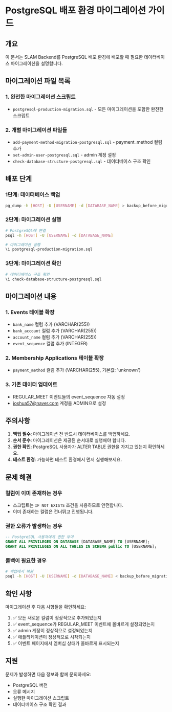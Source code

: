 # PostgreSQL 배포 환경 마이그레이션 가이드

## 개요
이 문서는 SLAM Backend를 PostgreSQL 배포 환경에 배포할 때 필요한 데이터베이스 마이그레이션을 설명합니다.

## 마이그레이션 파일 목록

### 1. 완전한 마이그레이션 스크립트
- `postgresql-production-migration.sql` - 모든 마이그레이션을 포함한 완전한 스크립트

### 2. 개별 마이그레이션 파일들
- `add-payment-method-migration-postgresql.sql` - payment_method 컬럼 추가
- `set-admin-user-postgresql.sql` - admin 계정 설정
- `check-database-structure-postgresql.sql` - 데이터베이스 구조 확인

## 배포 단계

### 1단계: 데이터베이스 백업
```bash
pg_dump -h [HOST] -U [USERNAME] -d [DATABASE_NAME] > backup_before_migration.sql
```

### 2단계: 마이그레이션 실행
```bash
# PostgreSQL에 연결
psql -h [HOST] -U [USERNAME] -d [DATABASE_NAME]

# 마이그레이션 실행
\i postgresql-production-migration.sql
```

### 3단계: 마이그레이션 확인
```bash
# 데이터베이스 구조 확인
\i check-database-structure-postgresql.sql
```

## 마이그레이션 내용

### 1. Events 테이블 확장
- `bank_name` 컬럼 추가 (VARCHAR(255))
- `bank_account` 컬럼 추가 (VARCHAR(255))
- `account_name` 컬럼 추가 (VARCHAR(255))
- `event_sequence` 컬럼 추가 (INTEGER)

### 2. Membership Applications 테이블 확장
- `payment_method` 컬럼 추가 (VARCHAR(255), 기본값: 'unknown')

### 3. 기존 데이터 업데이트
- REGULAR_MEET 이벤트들의 event_sequence 자동 설정
- joshua57@naver.com 계정을 ADMIN으로 설정

## 주의사항

1. **백업 필수**: 마이그레이션 전 반드시 데이터베이스를 백업하세요.
2. **순서 준수**: 마이그레이션은 제공된 순서대로 실행해야 합니다.
3. **권한 확인**: PostgreSQL 사용자가 ALTER TABLE 권한을 가지고 있는지 확인하세요.
4. **테스트 환경**: 가능하면 테스트 환경에서 먼저 실행해보세요.

## 문제 해결

### 컬럼이 이미 존재하는 경우
- 스크립트는 `IF NOT EXISTS` 조건을 사용하므로 안전합니다.
- 이미 존재하는 컬럼은 건너뛰고 진행됩니다.

### 권한 오류가 발생하는 경우
```sql
-- PostgreSQL 사용자에게 권한 부여
GRANT ALL PRIVILEGES ON DATABASE [DATABASE_NAME] TO [USERNAME];
GRANT ALL PRIVILEGES ON ALL TABLES IN SCHEMA public TO [USERNAME];
```

### 롤백이 필요한 경우
```bash
# 백업에서 복원
psql -h [HOST] -U [USERNAME] -d [DATABASE_NAME] < backup_before_migration.sql
```

## 확인 사항

마이그레이션 후 다음 사항들을 확인하세요:

1. ✅ 모든 새로운 컬럼이 정상적으로 추가되었는지
2. ✅ event_sequence가 REGULAR_MEET 이벤트에 올바르게 설정되었는지
3. ✅ admin 계정이 정상적으로 설정되었는지
4. ✅ 애플리케이션이 정상적으로 시작되는지
5. ✅ 이벤트 페이지에서 멤버십 상태가 올바르게 표시되는지

## 지원

문제가 발생하면 다음 정보와 함께 문의하세요:
- PostgreSQL 버전
- 오류 메시지
- 실행한 마이그레이션 스크립트
- 데이터베이스 구조 확인 결과
